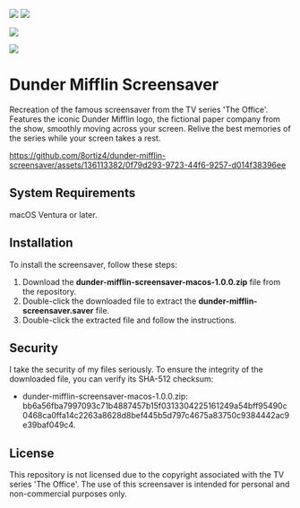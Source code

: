 [![](https://img.shields.io/badge/lang-en-brightgreen)](https://github.com/8ortiz4/dunder-mifflin-screensaver/blob/main/README.md)
[![](https://img.shields.io/badge/lang-es-informational)](https://github.com/8ortiz4/dunder-mifflin-screensaver/blob/main/README-es.md)

[![](https://img.shields.io/badge/platform-macos-brightgreen)](https://github.com/8ortiz4/dunder-mifflin-screensaver/blob/main/README.md#system-requirements)

[![](https://img.shields.io/github/v/release/8ortiz4/dunder-mifflin-screensaver)](https://github.com/8ortiz4/dunder-mifflin-screensaver/releases/latest)

# Dunder Mifflin Screensaver

Recreation of the famous screensaver from the TV series 'The Office'. Features the iconic Dunder Mifflin logo, the fictional paper company from the show, smoothly moving across your screen. Relive the best memories of the series while your screen takes a rest.

https://github.com/8ortiz4/dunder-mifflin-screensaver/assets/136113382/0f79d293-9723-44f6-9257-d014f38396ee

## System Requirements

macOS Ventura or later.

## Installation

To install the screensaver, follow these steps:
1. Download the **dunder-mifflin-screensaver-macos-1.0.0.zip** file from the repository.
2. Double-click the downloaded file to extract the **dunder-mifflin-screensaver.saver** file.
3. Double-click the extracted file and follow the instructions.

## Security

I take the security of my files seriously. To ensure the integrity of the downloaded file, you can verify its SHA-512 checksum:
- dunder-mifflin-screensaver-macos-1.0.0.zip: bb6a56fba7997093c71b4887457b15f0313304225161249a54bff95490c0468ca0ffa14c2263a8628d8bef445b5d797c4675a83750c9384442ac9e39baf049c4.

## License

This repository is not licensed due to the copyright associated with the TV series 'The Office'. The use of this screensaver is intended for personal and non-commercial purposes only.
